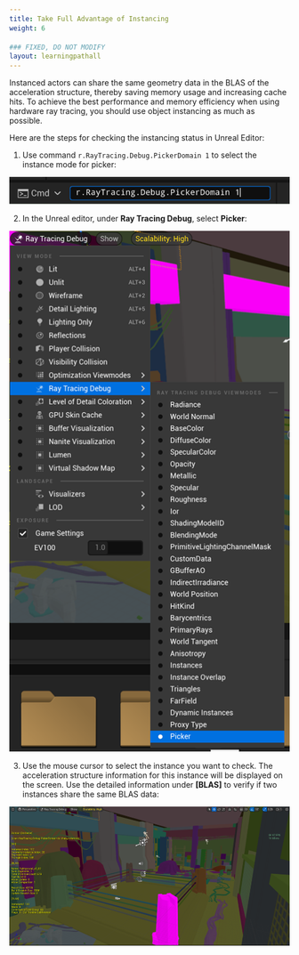 ```yaml
---
title: Take Full Advantage of Instancing
weight: 6

### FIXED, DO NOT MODIFY
layout: learningpathall
---
```


Instanced actors can share the same geometry data in the BLAS of the acceleration structure, thereby saving memory usage and increasing cache hits. To achieve the best performance and memory efficiency when using hardware ray tracing, you should use object instancing as much as possible.

Here are the steps for checking the instancing status in Unreal Editor:

1. Use command `r.RayTracing.Debug.PickerDomain 1` to select the instance mode for picker:

![](images/picker-command.png)

2. In the Unreal editor, under **Ray Tracing Debug**, select **Picker**:

![](images/picker-view.png)

3. Use the mouse cursor to select the instance you want to check. The acceleration structure information for this instance will be displayed on the screen. Use the detailed information under **[BLAS]** to verify if two instances share the same BLAS data:

![](images/blas.png)

